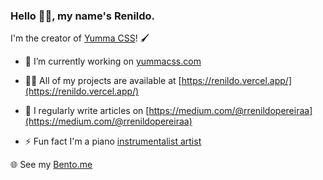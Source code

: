 <h3>Hello 👋🏽, my name's Renildo.</h3>

I'm the creator of [Yumma CSS](https://www.yummacss.com/)! 🖌️

- 🔭 I’m currently working on [yummacss.com](https://www.yummacss.com/)

- 👨‍💻 All of my projects are available at [https://renildo.vercel.app/](https://renildo.vercel.app/)

- 📝 I regularly write articles on [https://medium.com/@rrenildopereiraa](https://medium.com/@rrenildopereiraa)

- ⚡ Fun fact I'm a piano [instrumentalist artist](https://renildopereira.bandcamp.com/)

🌐 See my [Bento.me](https://bento.me/renildo)